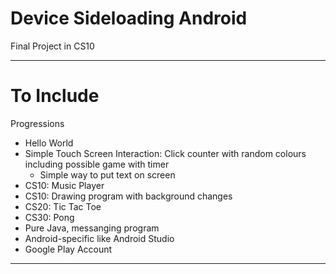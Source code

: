# Device Sideloading Android
Final Project in CS10


---

# To Include

Progressions
- Hello World
- Simple Touch Screen Interaction: Click counter with random colours including possible game with timer
  - Simple way to put text on screen
- CS10: Music Player
- CS10: Drawing program with background changes
- CS20: Tic Tac Toe
- CS30: Pong
- Pure Java, messanging program
- Android-specific like Android Studio
- Google Play Account


---

